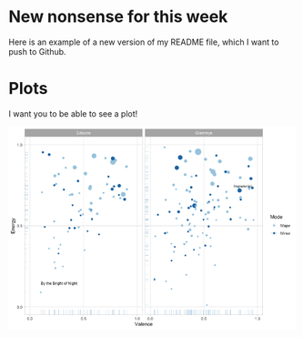 # New nonsense for this week

Here is an example of a new version of my README file, which I want to push to Github.

# Plots

I want you to be able to see a plot!

![Plot](grammys-edisons.png)
